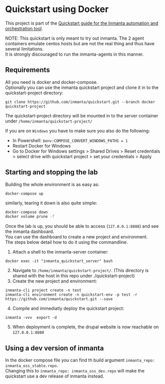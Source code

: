 # Quickstart using Docker

This project is part of the [Quickstart guide for the Inmanta automation and orchestration tool](https://docs.inmanta.com/community/latest/quickstart.html).  

NOTE:
This quickstart is only meant to try out inmanta.
The 2 agent containers emulate centos hosts but are not the real thing and thus have several limitations.  
It is strongly discouraged to run the inmanta-agents in this manner.  

## Requirements

All you need is docker and docker-compose.  
Optionally you can use the inmanta quickstart project and clone it in to the quickstart-project directory:  

`git clone https://github.com/inmanta/quickstart.git --branch docker quickstart-project`

The quickstart-project directory will be mounted in to the server container under `/home/inmanta/quickstart-project/`

If you are on `Windows` you have to make sure you also do the following:

- In Powershell: `$env:COMPOSE_CONVERT_WINDOWS_PATHS = 1`
- Restart Docker for Windows
- Go to Docker for Windows settings > Shared Drives > Reset credentials > select drive with quickstart project > set your credentials > Apply

## Starting and stopping the lab

Building the whole environment is as easy as:  

`docker-compose up`

similarly, tearing it down is also quite simple:  

``` sh
docker-compose down
docker volume prune -f
```

Once the lab is up, you should be able to access (`127.0.0.1:8888`) and see the inmanta dashboard.  
You can use the dashboard to create a new project and environment.  
The steps below detail how to do it using the commandline.  

1. Attach a shell to the inmanta-server container:  

`docker exec -it "inmanta_quickstart_server" bash`

2. Navigate to `/home/inmanta/quickstart-project/`. (This directory is shared with the host in this repo under ./quickstart-project)  
3. Create the new project and environment:  

```
inmanta-cli project create -n test
inmanta-cli environment create -n quickstart-env -p test -r https://github.com/inmanta/quickstart.git --save
```

4. Compile and immediatly deploy the quickstart project:  

`inmanta -vvv  export -d`

5. When deployment is complete, the drupal website is now reachable on `127.0.0.1:8080`  

## Using a dev version of inmanta

In the docker compose file you can find th build argument `inmanta_repo: inmanta_oss_stable.repo`.  
Changing this to `inmanta_repo: inmanta_oss_dev.repo` will make the quickstart use a dev release of inmanta instead.  
